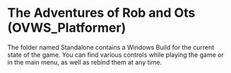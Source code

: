 # The Adventures of Rob and Ots (OVWS_Platformer)
The folder named Standalone contains a Windows Build for the current state of the game.
You can find various controls while playing the game or in the main menu, as well as rebind them at any time.
